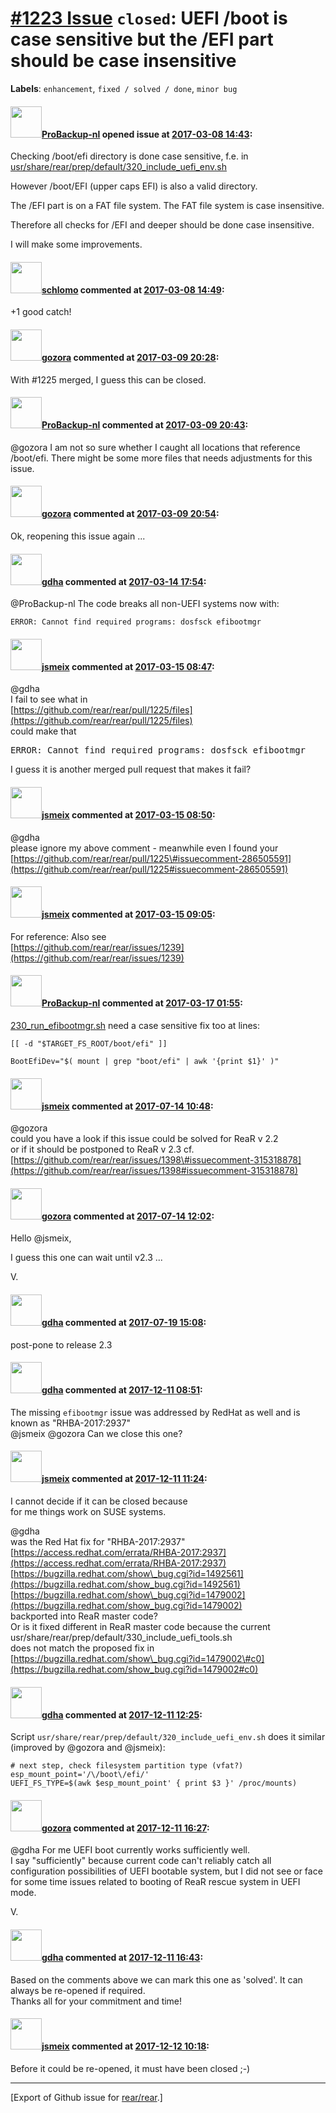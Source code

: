 [\#1223 Issue](https://github.com/rear/rear/issues/1223) `closed`: UEFI /boot is case sensitive but the /EFI part should be case insensitive
============================================================================================================================================

**Labels**: `enhancement`, `fixed / solved / done`, `minor bug`

#### <img src="https://avatars.githubusercontent.com/u/515451?u=4f985fa15d087babc5049c337be90b42b56c8b8b&v=4" width="50">[ProBackup-nl](https://github.com/ProBackup-nl) opened issue at [2017-03-08 14:43](https://github.com/rear/rear/issues/1223):

Checking /boot/efi directory is done case sensitive, f.e. in
[usr/share/rear/prep/default/320\_include\_uefi\_env.sh](https://github.com/rear/rear/blob/81d2783c2a2baf650210c28a1c92428ba4c6144d/usr/share/rear/prep/default/320_include_uefi_env.sh#L50)

However /boot/EFI (upper caps EFI) is also a valid directory.

The /EFI part is on a FAT file system. The FAT file system is case
insensitive.

Therefore all checks for /EFI and deeper should be done case
insensitive.

I will make some improvements.

#### <img src="https://avatars.githubusercontent.com/u/101384?v=4" width="50">[schlomo](https://github.com/schlomo) commented at [2017-03-08 14:49](https://github.com/rear/rear/issues/1223#issuecomment-285060880):

+1 good catch!

#### <img src="https://avatars.githubusercontent.com/u/12116358?u=1c5ba9dcee5ca3082f03029a7fbe647efd30eb49&v=4" width="50">[gozora](https://github.com/gozora) commented at [2017-03-09 20:28](https://github.com/rear/rear/issues/1223#issuecomment-285472447):

With \#1225 merged, I guess this can be closed.

#### <img src="https://avatars.githubusercontent.com/u/515451?u=4f985fa15d087babc5049c337be90b42b56c8b8b&v=4" width="50">[ProBackup-nl](https://github.com/ProBackup-nl) commented at [2017-03-09 20:43](https://github.com/rear/rear/issues/1223#issuecomment-285477223):

@gozora I am not so sure whether I caught all locations that reference
/boot/efi. There might be some more files that needs adjustments for
this issue.

#### <img src="https://avatars.githubusercontent.com/u/12116358?u=1c5ba9dcee5ca3082f03029a7fbe647efd30eb49&v=4" width="50">[gozora](https://github.com/gozora) commented at [2017-03-09 20:54](https://github.com/rear/rear/issues/1223#issuecomment-285479826):

Ok, reopening this issue again ...

#### <img src="https://avatars.githubusercontent.com/u/888633?u=cdaeb31efcc0048d3619651aa18dd4b76e636b21&v=4" width="50">[gdha](https://github.com/gdha) commented at [2017-03-14 17:54](https://github.com/rear/rear/issues/1223#issuecomment-286505991):

@ProBackup-nl The code breaks all non-UEFI systems now with:

    ERROR: Cannot find required programs: dosfsck efibootmgr

#### <img src="https://avatars.githubusercontent.com/u/1788608?u=925fc54e2ce01551392622446ece427f51e2f0ce&v=4" width="50">[jsmeix](https://github.com/jsmeix) commented at [2017-03-15 08:47](https://github.com/rear/rear/issues/1223#issuecomment-286676922):

@gdha  
I fail to see what in  
[https://github.com/rear/rear/pull/1225/files](https://github.com/rear/rear/pull/1225/files)  
could make that

<pre>
ERROR: Cannot find required programs: dosfsck efibootmgr
</pre>

I guess it is another merged pull request that makes it fail?

#### <img src="https://avatars.githubusercontent.com/u/1788608?u=925fc54e2ce01551392622446ece427f51e2f0ce&v=4" width="50">[jsmeix](https://github.com/jsmeix) commented at [2017-03-15 08:50](https://github.com/rear/rear/issues/1223#issuecomment-286677521):

@gdha  
please ignore my above comment - meanwhile even I found your  
[https://github.com/rear/rear/pull/1225\#issuecomment-286505591](https://github.com/rear/rear/pull/1225#issuecomment-286505591)

#### <img src="https://avatars.githubusercontent.com/u/1788608?u=925fc54e2ce01551392622446ece427f51e2f0ce&v=4" width="50">[jsmeix](https://github.com/jsmeix) commented at [2017-03-15 09:05](https://github.com/rear/rear/issues/1223#issuecomment-286681192):

For reference: Also see  
[https://github.com/rear/rear/issues/1239](https://github.com/rear/rear/issues/1239)

#### <img src="https://avatars.githubusercontent.com/u/515451?u=4f985fa15d087babc5049c337be90b42b56c8b8b&v=4" width="50">[ProBackup-nl](https://github.com/ProBackup-nl) commented at [2017-03-17 01:55](https://github.com/rear/rear/issues/1223#issuecomment-287245383):

[230\_run\_efibootmgr.sh](https://github.com/rear/rear/blob/c4754a35dc70fae8ad913f991ff8ea0051fefbf5/usr/share/rear/finalize/Linux-i386/230_run_efibootmgr.sh)
need a case sensitive fix too at lines:

`[[ -d "$TARGET_FS_ROOT/boot/efi" ]]`

`BootEfiDev="$( mount | grep "boot/efi" | awk '{print $1}' )"`

#### <img src="https://avatars.githubusercontent.com/u/1788608?u=925fc54e2ce01551392622446ece427f51e2f0ce&v=4" width="50">[jsmeix](https://github.com/jsmeix) commented at [2017-07-14 10:48](https://github.com/rear/rear/issues/1223#issuecomment-315330944):

@gozora  
could you have a look if this issue could be solved for ReaR v 2.2  
or if it should be postponed to ReaR v 2.3 cf.  
[https://github.com/rear/rear/issues/1398\#issuecomment-315318878](https://github.com/rear/rear/issues/1398#issuecomment-315318878)

#### <img src="https://avatars.githubusercontent.com/u/12116358?u=1c5ba9dcee5ca3082f03029a7fbe647efd30eb49&v=4" width="50">[gozora](https://github.com/gozora) commented at [2017-07-14 12:02](https://github.com/rear/rear/issues/1223#issuecomment-315343227):

Hello @jsmeix,

I guess this one can wait until v2.3 ...

V.

#### <img src="https://avatars.githubusercontent.com/u/888633?u=cdaeb31efcc0048d3619651aa18dd4b76e636b21&v=4" width="50">[gdha](https://github.com/gdha) commented at [2017-07-19 15:08](https://github.com/rear/rear/issues/1223#issuecomment-316418058):

post-pone to release 2.3

#### <img src="https://avatars.githubusercontent.com/u/888633?u=cdaeb31efcc0048d3619651aa18dd4b76e636b21&v=4" width="50">[gdha](https://github.com/gdha) commented at [2017-12-11 08:51](https://github.com/rear/rear/issues/1223#issuecomment-350659418):

The missing `efibootmgr` issue was addressed by RedHat as well and is
known as "RHBA-2017:2937"  
@jsmeix @gozora Can we close this one?

#### <img src="https://avatars.githubusercontent.com/u/1788608?u=925fc54e2ce01551392622446ece427f51e2f0ce&v=4" width="50">[jsmeix](https://github.com/jsmeix) commented at [2017-12-11 11:24](https://github.com/rear/rear/issues/1223#issuecomment-350697051):

I cannot decide if it can be closed because  
for me things work on SUSE systems.

@gdha  
was the Red Hat fix for "RHBA-2017:2937"  
[https://access.redhat.com/errata/RHBA-2017:2937](https://access.redhat.com/errata/RHBA-2017:2937)  
[https://bugzilla.redhat.com/show\_bug.cgi?id=1492561](https://bugzilla.redhat.com/show_bug.cgi?id=1492561)  
[https://bugzilla.redhat.com/show\_bug.cgi?id=1479002](https://bugzilla.redhat.com/show_bug.cgi?id=1479002)  
backported into ReaR master code?  
Or is it fixed different in ReaR master code because the current  
usr/share/rear/prep/default/330\_include\_uefi\_tools.sh  
does not match the proposed fix in  
[https://bugzilla.redhat.com/show\_bug.cgi?id=1479002\#c0](https://bugzilla.redhat.com/show_bug.cgi?id=1479002#c0)

#### <img src="https://avatars.githubusercontent.com/u/888633?u=cdaeb31efcc0048d3619651aa18dd4b76e636b21&v=4" width="50">[gdha](https://github.com/gdha) commented at [2017-12-11 12:25](https://github.com/rear/rear/issues/1223#issuecomment-350709991):

Script `usr/share/rear/prep/default/320_include_uefi_env.sh` does it
similar (improved by @gozora and @jsmeix):

    # next step, check filesystem partition type (vfat?)
    esp_mount_point='/\/boot\/efi/'
    UEFI_FS_TYPE=$(awk $esp_mount_point' { print $3 }' /proc/mounts)

#### <img src="https://avatars.githubusercontent.com/u/12116358?u=1c5ba9dcee5ca3082f03029a7fbe647efd30eb49&v=4" width="50">[gozora](https://github.com/gozora) commented at [2017-12-11 16:27](https://github.com/rear/rear/issues/1223#issuecomment-350776645):

@gdha For me UEFI boot currently works sufficiently well.  
I say "sufficiently" because current code can't reliably catch all
configuration possibilities of UEFI bootable system, but I did not see
or face for some time issues related to booting of ReaR rescue system in
UEFI mode.

V.

#### <img src="https://avatars.githubusercontent.com/u/888633?u=cdaeb31efcc0048d3619651aa18dd4b76e636b21&v=4" width="50">[gdha](https://github.com/gdha) commented at [2017-12-11 16:43](https://github.com/rear/rear/issues/1223#issuecomment-350781715):

Based on the comments above we can mark this one as 'solved'. It can
always be re-opened if required.  
Thanks all for your commitment and time!

#### <img src="https://avatars.githubusercontent.com/u/1788608?u=925fc54e2ce01551392622446ece427f51e2f0ce&v=4" width="50">[jsmeix](https://github.com/jsmeix) commented at [2017-12-12 10:18](https://github.com/rear/rear/issues/1223#issuecomment-351007752):

Before it could be re-opened, it must have been closed ;-)

------------------------------------------------------------------------

\[Export of Github issue for
[rear/rear](https://github.com/rear/rear).\]
